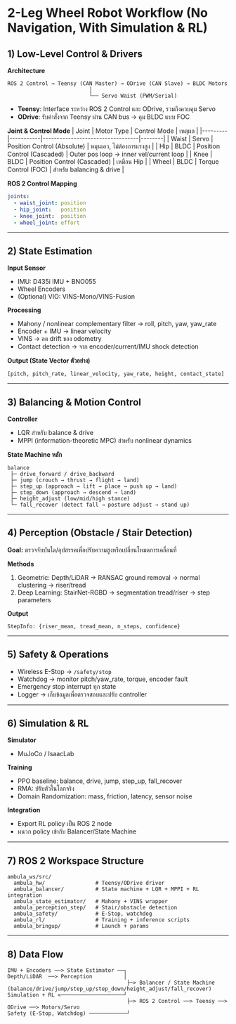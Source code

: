 # 2-Leg Wheel Robot Workflow (No Navigation, With Simulation & RL)

## 1) Low-Level Control & Drivers
**Architecture**
```
ROS 2 Control → Teensy (CAN Master) → ODrive (CAN Slave) → BLDC Motors
                          │
                          └── Servo Waist (PWM/Serial)
```
- **Teensy**: Interface ระหว่าง ROS 2 Control และ ODrive, รวมถึงควบคุม Servo
- **ODrive**: รับคำสั่งจาก Teensy ผ่าน CAN bus → คุม BLDC แบบ FOC

**Joint & Control Mode**
| Joint   | Motor Type | Control Mode                    | เหตุผล |
|---------|-----------|----------------------------------|--------|
| Waist   | Servo     | Position Control (Absolute)      | หมุนเอว, ไม่ต้องการแรงสูง |
| Hip     | BLDC      | Position Control (Cascaded)      | Outer pos loop → inner vel/current loop |
| Knee    | BLDC      | Position Control (Cascaded)      | เหมือน Hip |
| Wheel   | BLDC      | Torque Control (FOC)             | สำหรับ balancing & drive |

**ROS 2 Control Mapping**
```yaml
joints:
  - waist_joint: position
  - hip_joint:   position
  - knee_joint:  position
  - wheel_joint: effort
```

---

## 2) State Estimation
**Input Sensor**
- IMU: D435i IMU + BNO055
- Wheel Encoders
- (Optional) VIO: VINS-Mono/VINS-Fusion

**Processing**
- Mahony / nonlinear complementary filter → roll, pitch, yaw, yaw_rate
- Encoder + IMU → linear velocity
- VINS → ลด drift ของ odometry
- Contact detection → จาก encoder/current/IMU shock detection

**Output (State Vector ตัวอย่าง)**
```
[pitch, pitch_rate, linear_velocity, yaw_rate, height, contact_state]
```

---

## 3) Balancing & Motion Control
**Controller**
- LQR สำหรับ balance & drive
- MPPI (information-theoretic MPC) สำหรับ nonlinear dynamics

**State Machine หลัก**
```
balance
 ├─ drive_forward / drive_backward
 ├─ jump (crouch → thrust → flight → land)
 ├─ step_up (approach → lift → place → push up → land)
 ├─ step_down (approach → descend → land)
 ├─ height_adjust (low/mid/high stance)
 └─ fall_recover (detect fall → posture adjust → stand up)
```

---

## 4) Perception (Obstacle / Stair Detection)
**Goal:** ตรวจจับบันได/อุปสรรคเพื่อปรับความสูงหรือเปลี่ยนโหมดการเคลื่อนที่

**Methods**
1. Geometric: Depth/LiDAR → RANSAC ground removal → normal clustering → riser/tread
2. Deep Learning: StairNet-RGBD → segmentation tread/riser → step parameters

**Output**
```
StepInfo: {riser_mean, tread_mean, n_steps, confidence}
```

---

## 5) Safety & Operations
- Wireless E-Stop → `/safety/stop`
- Watchdog → monitor pitch/yaw_rate, torque, encoder fault
- Emergency stop interrupt ทุก state
- Logger → เก็บข้อมูลเพื่อตรวจสอบและปรับ controller

---

## 6) Simulation & RL
**Simulator**
- MuJoCo / IsaacLab

**Training**
- PPO baseline: balance, drive, jump, step_up, fall_recover
- RMA: ปรับตัวในโลกจริง
- Domain Randomization: mass, friction, latency, sensor noise

**Integration**
- Export RL policy เป็น ROS 2 node
- ผนวก policy เข้ากับ Balancer/State Machine

---

## 7) ROS 2 Workspace Structure
```
ambula_ws/src/
  ambula_hw/                # Teensy/ODrive driver
  ambula_balancer/          # State machine + LQR + MPPI + RL integration
  ambula_state_estimator/   # Mahony + VINS wrapper
  ambula_perception_step/   # Stair/obstacle detection
  ambula_safety/            # E-Stop, watchdog
  ambula_rl/                # Training + inference scripts
  ambula_bringup/           # Launch + params
```

---

## 8) Data Flow
```
IMU + Encoders ──> State Estimator ──┐
Depth/LiDAR  ──> Perception          │
                                      ├─> Balancer / State Machine (balance/drive/jump/step_up/step_down/height_adjust/fall_recover)
Simulation + RL <────────────────────┘
                                      ├─> ROS 2 Control ──> Teensy ──> ODrive ──> Motors/Servo
Safety (E-Stop, Watchdog) ────────────┘
```
